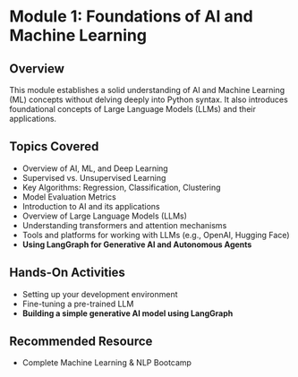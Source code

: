 # Module 1: Foundations of AI and Machine Learning

## Overview
This module establishes a solid understanding of AI and Machine Learning (ML) concepts without delving deeply into Python syntax. It also introduces foundational concepts of Large Language Models (LLMs) and their applications.

## Topics Covered
- Overview of AI, ML, and Deep Learning
- Supervised vs. Unsupervised Learning
- Key Algorithms: Regression, Classification, Clustering
- Model Evaluation Metrics
- Introduction to AI and its applications
- Overview of Large Language Models (LLMs)
- Understanding transformers and attention mechanisms
- Tools and platforms for working with LLMs (e.g., OpenAI, Hugging Face)
- **Using LangGraph for Generative AI and Autonomous Agents**

## Hands-On Activities
- Setting up your development environment
- Fine-tuning a pre-trained LLM
- **Building a simple generative AI model using LangGraph**

## Recommended Resource
- Complete Machine Learning & NLP Bootcamp